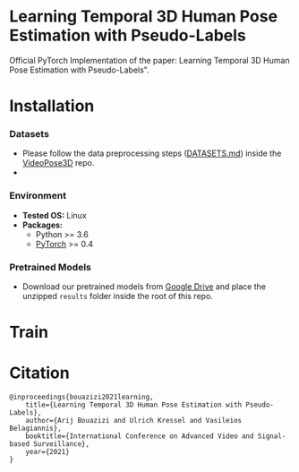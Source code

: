 # Learning Temporal 3D Human Pose Estimation with Pseudo-Labels


Official PyTorch Implementation of the paper: Learning Temporal 3D Human Pose Estimation with Pseudo-Labels".


# Installation 
### Datasets
* Please follow the data preprocessing steps ([DATASETS.md](https://github.com/facebookresearch/VideoPose3D/blob/master/DATASETS.md)) inside the [VideoPose3D](https://github.com/facebookresearch/VideoPose3D) repo.
* 
### Environment
* **Tested OS:** Linux
* **Packages:**
    * Python >= 3.6
    * [PyTorch](https://pytorch.org) >= 0.4


### Pretrained Models
* Download our pretrained models from [Google Drive](https://drive.google.com/file/d/1k5uDeUXrvtwZPN-lJNPSO8tPvHH6Gj55/view?usp=sharing) and place the unzipped ``results`` folder inside the root of this repo.

# Train



# Citation

```
@inproceedings{bouazizi2021learning,
    title={Learning Temporal 3D Human Pose Estimation with Pseudo-Labels},
    author={Arij Bouazizi and Ulrich Kressel and Vasileios Belagiannis},
    booktitle={International Conference on Advanced Video and Signal-based Surveillance},
    year={2021}
}
```
